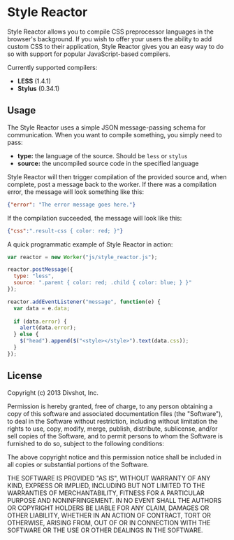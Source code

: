 # Style Reactor

Style Reactor allows you to compile CSS preprocessor languages in the browser's background.
If you wish to offer your users the ability to add custom CSS to their application, Style
Reactor gives you an easy way to do so with support for popular JavaScript-based compilers.

Currently supported compilers:

* **LESS** (1.4.1)
* **Stylus** (0.34.1)

## Usage

The Style Reactor uses a simple JSON message-passing schema for communication.
When you want to compile something, you simply need to pass:

* **type:** the language of the source. Should be `less` or `stylus`
* **source:** the uncompiled source code in the specified language

Style Reactor will then trigger compilation of the provided source and, when
complete, post a message back to the worker. If there was a compilation error,
the message will look something like this:

```json
{"error": "The error message goes here."}
```

If the compilation succeeded, the message will look like this:

```json
{"css":".result-css { color: red; }"}
```

A quick programmatic example of Style Reactor in action:

```js
var reactor = new Worker("js/style_reactor.js");

reactor.postMessage({
  type: "less",
  source: ".parent { color: red; .child { color: blue; } }"
});

reactor.addEventListener("message", function(e) {
  var data = e.data;
  
  if (data.error) {
    alert(data.error);
  } else {
    $("head").append($("<style></style>").text(data.css));
  }
});
```

## License

Copyright (c) 2013 Divshot, Inc.

Permission is hereby granted, free of charge, to any person obtaining a copy
of this software and associated documentation files (the "Software"), to deal
in the Software without restriction, including without limitation the rights
to use, copy, modify, merge, publish, distribute, sublicense, and/or sell
copies of the Software, and to permit persons to whom the Software is
furnished to do so, subject to the following conditions:

The above copyright notice and this permission notice shall be included in
all copies or substantial portions of the Software.

THE SOFTWARE IS PROVIDED "AS IS", WITHOUT WARRANTY OF ANY KIND, EXPRESS OR
IMPLIED, INCLUDING BUT NOT LIMITED TO THE WARRANTIES OF MERCHANTABILITY,
FITNESS FOR A PARTICULAR PURPOSE AND NONINFRINGEMENT. IN NO EVENT SHALL THE
AUTHORS OR COPYRIGHT HOLDERS BE LIABLE FOR ANY CLAIM, DAMAGES OR OTHER
LIABILITY, WHETHER IN AN ACTION OF CONTRACT, TORT OR OTHERWISE, ARISING FROM,
OUT OF OR IN CONNECTION WITH THE SOFTWARE OR THE USE OR OTHER DEALINGS IN
THE SOFTWARE.